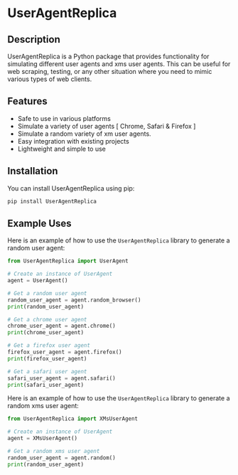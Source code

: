 # UserAgentReplica

## Description

UserAgentReplica is a Python package that provides functionality for simulating different user agents and xms user agents. This can be useful for web scraping, testing, or any other situation where you need to mimic various types of web clients.

## Features

- Safe to use in various platforms
- Simulate a variety of user agents [ Chrome, Safari & Firefox ]
- Simulate a random variety of xm user agents.
- Easy integration with existing projects
- Lightweight and simple to use

## Installation

You can install UserAgentReplica using pip:

```bash
pip install UserAgentReplica
```

## Example Uses

Here is an example of how to use the `UserAgentReplica` library to generate a random user agent:

```python
from UserAgentReplica import UserAgent

# Create an instance of UserAgent
agent = UserAgent()

# Get a random user agent
random_user_agent = agent.random_browser()
print(random_user_agent)

# Get a chrome user agent
chrome_user_agent = agent.chrome()
print(chrome_user_agent)

# Get a firefox user agent
firefox_user_agent = agent.firefox()
print(firefox_user_agent)

# Get a safari user agent
safari_user_agent = agent.safari()
print(safari_user_agent)
```

Here is an example of how to use the `UserAgentReplica` library to generate a random xms user agent:

```python
from UserAgentReplica import XMsUserAgent

# Create an instance of UserAgent
agent = XMsUserAgent()

# Get a random xms user agent
random_user_agent = agent.random()
print(random_user_agent)
```